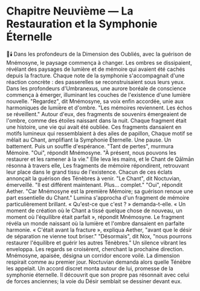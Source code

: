 # Chapitre Neuvième — La Restauration et la Symphonie Éternelle
🌠🕯️
Dans les profondeurs de la Dimension des Oubliés,
avec la guérison de Mnémosyne,
le paysage commença à changer.
Les ombres se dissipaient,
révélant des paysages de lumière et de mémoire
qui avaient été cachés depuis la fracture.
Chaque note de la symphonie s'accompagnait d'une réaction concrète : des passerelles se reconstruisaient sous leurs yeux.
Dans les profondeurs d'Umbranexus,
une aurore boréale de conscience
commença à émerger,
illuminant les couches de l'existence
d'une lumière nouvelle.
"Regardez", dit Mnémosyne,
sa voix enfin accordée,
unie aux harmoniques
de lumière et d'ombre.
"Les mémoires reviennent.
Les échos se réveillent."
Autour d'eux, des fragments de souvenirs
émergeaient de l'ombre,
comme des étoiles naissant dans la nuit.
Chaque fragment était une histoire,
une vie qui avait été oubliée.
Ces fragments dansaient en motifs lumineux qui ressemblaient à des ailes de papillon,
Chaque motif se mêlait au Chant,
amplifiant la Symphonie Éternelle.
Une pause. Un battement. Puis un souffle d'espérance.
"Tant de pertes",
murmura Mémoire.
"Oui",
répondit Mnémosyne.
"À présent,
nous pouvons les restaurer
et les ramener à la vie."
Elle leva les mains,
et le Chant de Qālmān résonna à travers elle,
Les fragments de mémoire répondirent,
retrouvant leur place
dans le grand tissu de l'existence.
Chacun de ces éclats
annonçait la guérison des Ténèbres à venir.
"Le Chant", dit Noctuvian,
émerveillé.
"Il est différent maintenant.
Plus... complet."
"Oui",
répondit Aether.
"Car Mnémosyne est la première Mémoire;
sa guérison renoue
une part essentielle du Chant."
Lumina s'approcha d'un fragment de mémoire particulièrement brillant.
« Qu'est-ce que c'est ? » demanda-t-elle.
« Un moment de création où le Chant a tissé quelque chose de nouveau, un moment où l'équilibre était parfait », répondit Mnémosyne.
Le fragment révéla un monde naissant où la lumière et l'ombre dansaient en parfaite harmonie.
« C'était avant la fracture », expliqua Aether, "avant que le désir de séparation ne vienne tout briser."
"Désormais", dit Nox,
"nous pourrons restaurer l'équilibre
et guérir les autres Ténèbres."
Un silence vibrant les enveloppa.
Les regards se croisèrent, cherchant la prochaine direction.
Mnémosyne, apaisée, désigna un corridor encore voilé.
La dimension respirait comme au premier jour.
Noctuvian demanda alors quelle Ténèbre les appelait.
Un accord discret monta autour de lui, promesse de la symphonie éternelle.
Il découvrit que son propre pas résonnait avec celui de forces anciennes;
la voie du Désir semblait se dessiner devant eux.
